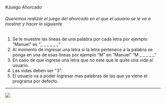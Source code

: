 #Juego Ahorcado

###### Queremos realizar el juego del ahorcado en el que el usuario se le va a mostrar y hacer lo siguiente 
1.  Se le muestre las líneas de una palabra por cada letra por ejemplo “Manuel” es
“\_ \_ \_ \_ \_ \_”
2.  Al momento de ingresar una letra si la letra pertenece a la palabra se ponga en una de esas líneas por ejemplo “M” en “Manuel” “M \_ \_ \_ \_ \_”
3. En caso de que ingrese una letra que no este que le quite una vida al usuario.
4. Las vidas deben ser "3".
5. El usuario va a poder ingresar mas palabras de las que ya viene el programa por defecto.  

------------



[![](https://selecciones.com.ar/wp-content/uploads/2023/03/encasa-a-jugar-a-un-clasico-junto-al-tutti-frutti-el-ahorcado-5625-mainImage-0.jpg)](https://selecciones.com.ar/wp-content/uploads/2023/03/encasa-a-jugar-a-un-clasico-junto-al-tutti-frutti-el-ahorcado-5625-mainImage-0.jpg)